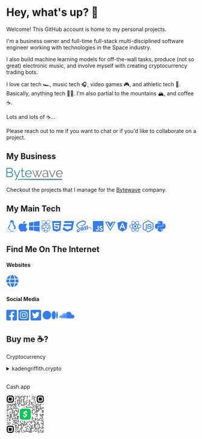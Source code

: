 # Hey, what's up? :metal:

Welcome! This GitHub account is home to my personal projects.

I'm a business owner and full-time full-stack multi-disciplined software engineer working with technologies in the Space industry.

I also build machine learning models for off-the-wall tasks, produce (not so great) electronic music, and involve myself with creating cryptocurrency trading bots.

I love car tech :racing_car:, music tech :headphones:, video games :video_game:, and athletic tech :athletic_shoe:. Basically, anything tech :technologist:. I'm also partial to the mountains :mountain_snow:, and coffee :coffee:.

Lots and lots of :coffee:...

Please reach out to me if you want to chat or if you'd like to collaborate on a project.

## My Business

[<img src="./assets/img/bytewave-text.png" alt="Bytewave" height="32" />](https://bytewave.co)

Checkout the projects that I manage for the [Bytewave](https://bytewave.com/) company.

## My Main Tech

<img src="./assets/img/linux-brands.svg" alt="Linux" height="32" /> <img src="./assets/img/apple-brands.svg" alt="Mac" height="32" /> <img src="./assets/img/windows-brands.svg" alt="Windows" height="32" /> <img src="./assets/img/raspberry-pi-brands.svg" alt="Windows" height="32" /> <img src="./assets/img/html5-brands.svg" alt="HTML" height="32" /> <img src="./assets/img/css3-brands.svg" alt="CSS" height="32" /> <img src="./assets/img/sass-brands.svg" alt="CSS" height="32" /> <img src="./assets/img/js-brands.svg" alt="TypeScript / JavaScript" height="32" /> <img src="./assets/img/vuejs-brands.svg" alt="Vue.js" height="32" /> <img src="./assets/img/angular-brands.svg" alt="Angular" height="32" /> <img src="./assets/img/react-brands.svg" alt="React" height="32" /> <img src="./assets/img/node-js-brands.svg" alt="TypeScript / JavaScript" height="32" /> <img src="./assets/img/python-brands.svg" alt="Python" height="32" />

## Find Me On The Internet

#### Websites

[<img src="./assets/img/globe-solid.svg" alt="My website" height="32" />](https://kadengriffith.com)

#### Social Media

[<img src="./assets/img/square-facebook-brands.svg" alt="My Facebook" height="32" />](https://www.facebook.com/griffith.kaden/) [<img src="./assets/img/square-instagram-brands.svg" alt="My Instagram" height="32" />](https://www.instagram.com/kadengriffith/)
[<img src="./assets/img/square-twitter-brands.svg" alt="My Twitter" height="32" />](https://twitter.com/griffith_kaden)
[<img src="./assets/img/medium-brands.svg" alt="My Medium" height="32" />](https://medium.com/@kadengriffith) [<img src="./assets/img/soundcloud-brands.svg" alt="My Soundcloud" height="32" />](https://soundcloud.com/kadengriffith)

## Buy me :coffee:?

Cryptocurrency

<details>
<summary>kadengriffith.crypto</summary>

- ETH (0xe44c6c121665be7d4d7b4ffca94c40b662ba4a5b)
- BTC (bc1qa04cw6q43gluxu32jzqp43j2hsz5nn8u38g7z4)
- LTC (ltc1qq30x5el808x8523d3tyt34rlgsfnwdjz08s8zr)
- XRP (rKpaL7iRdUhqiFAARhWWw2BVwt5LJGCUJM)
- ZIL (zil1qm4fs7lnnzpkqxs2rkcrw8tjlnk4qanfyz8t7h)
- USDC (0xe44c6c121665be7d4d7b4ffca94c40b662ba4a5b)
- MATIC ERC20 (0xe44c6c121665be7d4d7b4ffca94c40b662ba4a5b)
</details>

<br/>

Cash.app

[<img src="./assets/img/$kadengriffith.png" alt="My Cash.app" height="100" />](https://cash.app/$kadengriffith)
